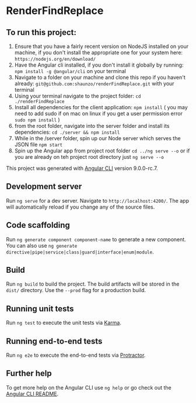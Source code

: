 # RenderFindReplace

## To run this project:
1. Ensure that you have a fairly recent version on NodeJS installed on your machine, if you don't install the appropriate one for your system here:
`https://nodejs.org/en/download/`
2. Have the Angular cli installed, if you don't install it globally by running:
`npm install -g @angular/cli` on your terminal
3. Navigate to a folder on your machine and clone this repo if you haven't already: `git@github.com:shaunzo/renderFindReplace.git` with your terminal
4. Using your terminal navigate to the project folder: `cd ./renderFindReplace`
5. Install all dependencies for the client application: `npm install` ( you may need to add sudo if on mac on linux if you get a user permission error `sudo npm install` )
6. from the root folder, navigate into the server folder and install its dependencies:
`cd ./server && npm install`
7. While in the /server folder, spin up our Node server which serves the JSON file `npm start`
8. Spin up the Angular app from project root folder `cd ../ng serve --o` or if you are already on teh project root directory just `ng serve --o`

This project was generated with [Angular CLI](https://github.com/angular/angular-cli) version 9.0.0-rc.7.

## Development server

Run `ng serve` for a dev server. Navigate to `http://localhost:4200/`. The app will automatically reload if you change any of the source files.

## Code scaffolding

Run `ng generate component component-name` to generate a new component. You can also use `ng generate directive|pipe|service|class|guard|interface|enum|module`.

## Build

Run `ng build` to build the project. The build artifacts will be stored in the `dist/` directory. Use the `--prod` flag for a production build.

## Running unit tests

Run `ng test` to execute the unit tests via [Karma](https://karma-runner.github.io).

## Running end-to-end tests

Run `ng e2e` to execute the end-to-end tests via [Protractor](http://www.protractortest.org/).

## Further help

To get more help on the Angular CLI use `ng help` or go check out the [Angular CLI README](https://github.com/angular/angular-cli/blob/master/README.md).
